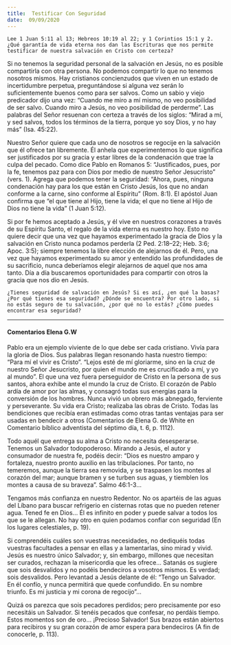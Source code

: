 ```yaml
---
title:  Testificar Con Seguridad
date:  09/09/2020
---
```


`Lee 1 Juan 5:11 al 13; Hebreos 10:19 al 22; y 1 Corintios 15:1 y 2. ¿Qué garantía de vida eterna nos dan las Escrituras que nos permite testificar de nuestra salvación en Cristo con certeza?`

Si no tenemos la seguridad personal de la salvación en Jesús, no es posible compartirla con otra persona. No podemos compartir lo que no tenemos nosotros mismos. Hay cristianos concienzudos que viven en un estado de incertidumbre perpetua, preguntándose si alguna vez serán lo suficientemente buenos como para ser salvos. Como un sabio y viejo predicador dijo una vez: “Cuando me miro a mí mismo, no veo posibilidad de ser salvo. Cuando miro a Jesús, no veo posibilidad de perderme”. Las palabras del Señor resuenan con certeza a través de los siglos: “Mirad a mí, y sed salvos, todos los términos de la tierra, porque yo soy Dios, y no hay más” (Isa. 45:22).

Nuestro Señor quiere que cada uno de nosotros se regocije en la salvación que él ofrece tan libremente. Él anhela que experimentemos lo que significa ser justificados por su gracia y estar libres de la condenación que trae la culpa del pecado. Como dice Pablo en Romanos 5: “Justificados, pues, por la fe, tenemos paz para con Dios por medio de nuestro Señor Jesucristo” (vers. 1). Agrega que podemos tener la seguridad: “Ahora, pues, ninguna condenación hay para los que están en Cristo Jesús, los que no andan conforme a la carne, sino conforme al Espíritu” (Rom. 8:1). El apóstol Juan confirma que “el que tiene al Hijo, tiene la vida; el que no tiene al Hijo de Dios no tiene la vida” (1 Juan 5:12).

Si por fe hemos aceptado a Jesús, y él vive en nuestros corazones a través de su Espíritu Santo, el regalo de la vida eterna es nuestro hoy. Esto no quiere decir que una vez que hayamos experimentado la gracia de Dios y la salvación en Cristo nunca podamos perderla (2 Ped. 2:18–22; Heb. 3:6; Apoc. 3:5); siempre tenemos la libre elección de alejarnos de él. Pero, una vez que hayamos experimentado su amor y entendido las profundidades de su sacrificio, nunca deberíamos elegir alejarnos de aquel que nos ama tanto. Día a día buscaremos oportunidades para compartir con otros la gracia que nos dio en Jesús.

`¿Tienes seguridad de salvación en Jesús? Si es así, ¿en qué la basas? ¿Por qué tienes esa seguridad? ¿Dónde se encuentra? Por otro lado, si no estás seguro de tu salvación, ¿por qué no lo estás? ¿Cómo puedes encontrar esa seguridad?`

---

#### Comentarios Elena G.W

Pablo era un ejemplo viviente de lo que debe ser cada cristiano. Vivía para la gloria de Dios. Sus palabras llegan resonando hasta nuestro tiempo: “Para mí el vivir es Cristo”. “Lejos esté de mí gloriarme, sino en la cruz de nuestro Señor Jesucristo, por quien el mundo me es crucificado a mí, y yo al mundo”. El que una vez fuera perseguidor de Cristo en la persona de sus santos, ahora exhibe ante el mundo la cruz de Cristo. El corazón de Pablo ardía de amor por las almas, y consagró todas sus energías para la conversión de los hombres. Nunca vivió un obrero más abnegado, ferviente y perseverante. Su vida era Cristo; realizaba las obras de Cristo. Todas las bendiciones que recibía eran estimadas como otras tantas ventajas para ser usadas en bendecir a otros (Comentarios de Elena G. de White en Comentario bíblico adventista del séptimo día, t. 6, p. 1112).

Todo aquél que entrega su alma a Cristo no necesita desesperarse. Tenemos un Salvador todopoderoso. Mirando a Jesús, el autor y consumador de nuestra fe, podéis decir: “Dios es nuestro amparo y fortaleza, nuestro pronto auxilio en las tribulaciones. Por tanto, no temeremos, aunque la tierra sea removida, y se traspasen los montes al corazón del mar; aunque bramen y se turben sus aguas, y tiemblen los montes a causa de su braveza”. Salmo 46:1-3…

Tengamos más confianza en nuestro Redentor. No os apartéis de las aguas del Líbano para buscar refrigerio en cisternas rotas que no pueden retener agua. Tened fe en Dios… Él es infinito en poder y puede salvar a todos los que se le allegan. No hay otro en quien podamos confiar con seguridad (En los lugares celestiales, p. 19).

Si comprendéis cuáles son vuestras necesidades, no dediquéis todas vuestras facultades a pensar en ellas y a lamentarlas, sino mirad y vivid. Jesús es nuestro único Salvador; y, sin embargo, millones que necesitan ser curados, rechazan la misericordia que les ofrece… Satanás os sugiere que sois desvalidos y no podéis bendeciros a vosotros mismos. Es verdad; sois desvalidos. Pero levantad a Jesús delante de él: “Tengo un Salvador. En él confío, y nunca permitirá que quede confundido. En su nombre triunfo. Es mi justicia y mi corona de regocijo”…

Quizá os parezca que sois pecadores perdidos; pero precisamente por eso necesitáis un Salvador. Si tenéis pecados que confesar, no perdáis tiempo. Estos momentos son de oro… ¡Precioso Salvador! Sus brazos están abiertos para recibiros y su gran corazón de amor espera para bendeciros (A fin de conocerle, p. 113).